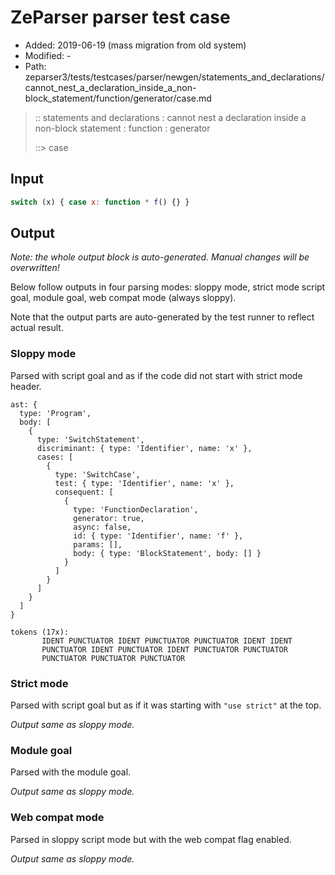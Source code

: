 # ZeParser parser test case

- Added: 2019-06-19 (mass migration from old system)
- Modified: -
- Path: zeparser3/tests/testcases/parser/newgen/statements_and_declarations/cannot_nest_a_declaration_inside_a_non-block_statement/function/generator/case.md

> :: statements and declarations : cannot nest a declaration inside a non-block statement : function : generator
>
> ::> case

## Input

`````js
switch (x) { case x: function * f() {} }
`````

## Output

_Note: the whole output block is auto-generated. Manual changes will be overwritten!_

Below follow outputs in four parsing modes: sloppy mode, strict mode script goal, module goal, web compat mode (always sloppy).

Note that the output parts are auto-generated by the test runner to reflect actual result.

### Sloppy mode

Parsed with script goal and as if the code did not start with strict mode header.

`````
ast: {
  type: 'Program',
  body: [
    {
      type: 'SwitchStatement',
      discriminant: { type: 'Identifier', name: 'x' },
      cases: [
        {
          type: 'SwitchCase',
          test: { type: 'Identifier', name: 'x' },
          consequent: [
            {
              type: 'FunctionDeclaration',
              generator: true,
              async: false,
              id: { type: 'Identifier', name: 'f' },
              params: [],
              body: { type: 'BlockStatement', body: [] }
            }
          ]
        }
      ]
    }
  ]
}

tokens (17x):
       IDENT PUNCTUATOR IDENT PUNCTUATOR PUNCTUATOR IDENT IDENT
       PUNCTUATOR IDENT PUNCTUATOR IDENT PUNCTUATOR PUNCTUATOR
       PUNCTUATOR PUNCTUATOR PUNCTUATOR
`````

### Strict mode

Parsed with script goal but as if it was starting with `"use strict"` at the top.

_Output same as sloppy mode._

### Module goal

Parsed with the module goal.

_Output same as sloppy mode._

### Web compat mode

Parsed in sloppy script mode but with the web compat flag enabled.

_Output same as sloppy mode._
